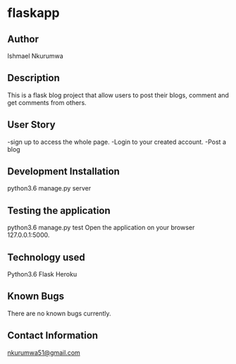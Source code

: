 # flaskapp

## Author
Ishmael Nkurumwa

## Description
This is a flask blog project that allow users to post their blogs, comment and get comments from others.

## User Story
-sign up to access the whole page.
-Login to your created account.
-Post a blog

## Development Installation
python3.6 manage.py server

## Testing the application
python3.6 manage.py test
Open the application on your browser 127.0.0.1:5000.

## Technology used
Python3.6
Flask
Heroku

## Known Bugs
There are no known bugs currently.

## Contact Information
 nkurumwa51@gmail.com
